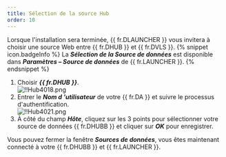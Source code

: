 ```yaml
---
title: Sélection de la source Hub
order: 10
---
```

Lorsque l'installation sera terminée, {{ fr.DLAUNCHER }} vous invitera à choisir une source Web entre {{ fr.DHUB }} et {{ fr.DVLS }}. 
{% snippet icon.badgeInfo %} 
La ***Sélection de la Source de données*** est disponible dans ***Paramètres – Source de données*** de {{ fr.LAUNCHER }}. 
{% endsnippet %}
 
1. Choisir ***{{ fr.DHUB }}***.  
![!!Hub4018.png](https://webdevolutions.azureedge.net/docs/fr/hub/Hub4018.png) 
1. Entrer le ***Nom d 'utilisateur*** de votre {{ fr.DA }} et suivre le processus d'authentification.  
![!!Hub4021.png](https://webdevolutions.azureedge.net/docs/fr/hub/Hub4021.png) 
1. À côté du champ ***Hôte***, cliquez sur les 3 points pour sélectionner votre source de données {{ fr.DHUBB }} et cliquer sur ***OK*** pour enregistrer.  

Vous pouvez fermer la fenêtre ***Sources de données***, vous êtes maintenant connecté à votre {{ fr.DHUBB }} et {{ fr.LAUNCHER }}. 

